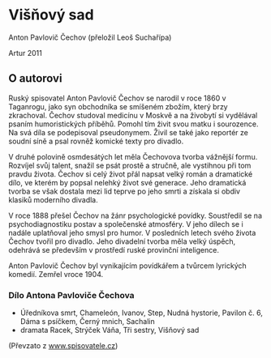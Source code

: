# Višňový sad
Anton Pavlovič Čechov (přeložil Leoš Suchařípa)

Artur 2011

## O autorovi
Ruský spisovatel Anton Pavlovič Čechov se narodil v roce 1860 v Taganrogu, jako syn
obchodníka se smíšeném zbožím, který brzy zkrachoval. Čechov studoval medicínu v Moskvě a na živobytí si vydělával psaním humoristických příběhů. Pomohl tím živit svou matku i sourozence. Na svá díla se podepisoval pseudonymem. Živil se také jako reportér ze soudní síně a psal rovněž komické texty pro divadlo.

V druhé polovině osmdesátých let měla Čechovova tvorba vážnější formu. Rozvíjel svůj talent, snažil se psát prostě a stručně, ale vystihnou při tom pravdu života. Čechov si celý život přál napsat velký román a dramatické dílo, ve kterém by popsal nelehký život své generace. Jeho dramatická tvorba se však dostala mezi lid teprve po jeho smrti a získala si obdiv klasiků moderního divadla.

V roce 1888 přešel Čechov na žánr psychologické povídky. Soustředil se na psychodiagnostiku postav a společenské atmosféry. V jeho dílech se i nadále uplatňoval jeho smysl pro humor. V posledních letech svého života Čechov tvořil pro divadlo. Jeho divadelní tvorba měla velký úspěch, odehrává se především v prostředí ruské provinční inteligence.

Anton Pavlovič Čechov byl vynikajícím povídkářem a tvůrcem lyrických komedií. Zemřel vroce 1904.

### Dílo Antona Pavloviče Čechova

- Úředníkova smrt, Chameleón, Ivanov, Step, Nudná hystorie, Pavilon č. 6, Dáma s psíčkem, Černý mnich, Sachalin
- dramata Racek, Strýček Váňa, Tři sestry, Višňový sad

(Převzato z www.spisovatele.cz)
